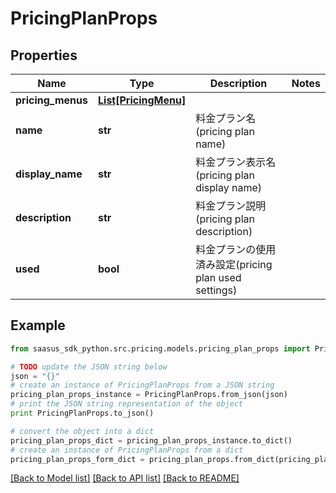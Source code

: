 # PricingPlanProps


## Properties
Name | Type | Description | Notes
------------ | ------------- | ------------- | -------------
**pricing_menus** | [**List[PricingMenu]**](PricingMenu.md) |  | 
**name** | **str** | 料金プラン名(pricing plan name) | 
**display_name** | **str** | 料金プラン表示名(pricing plan display name) | 
**description** | **str** | 料金プラン説明(pricing plan description) | 
**used** | **bool** | 料金プランの使用済み設定(pricing plan used settings) | 

## Example

```python
from saasus_sdk_python.src.pricing.models.pricing_plan_props import PricingPlanProps

# TODO update the JSON string below
json = "{}"
# create an instance of PricingPlanProps from a JSON string
pricing_plan_props_instance = PricingPlanProps.from_json(json)
# print the JSON string representation of the object
print PricingPlanProps.to_json()

# convert the object into a dict
pricing_plan_props_dict = pricing_plan_props_instance.to_dict()
# create an instance of PricingPlanProps from a dict
pricing_plan_props_form_dict = pricing_plan_props.from_dict(pricing_plan_props_dict)
```
[[Back to Model list]](../README.md#documentation-for-models) [[Back to API list]](../README.md#documentation-for-api-endpoints) [[Back to README]](../README.md)


